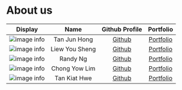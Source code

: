# About us


Display | Name | Github Profile | Portfolio 
--------|:----:|:--------------:|:---------:
![image info](https://en.wikipedia.org/wiki/File:Portrait_placeholder.png) | Tan Jun Hong | [Github](https://github.com/TanJunHong) | [Portfolio](team/tanjunhong.md)
![image info](https://en.wikipedia.org/wiki/File:Portrait_placeholder.png) | Liew You Sheng | [Github](https://github.com/GoldenCorgi) | [Portfolio](team/goldencorgi.md)
![image info](https://en.wikipedia.org/wiki/File:Portrait_placeholder.png) | Randy Ng | [Github](https://github.com/randynyl/) | [Portfolio](team/randynyl.md)
![image info](https://en.wikipedia.org/wiki/File:Portrait_placeholder.png) | Chong Yow Lim | [Github](https://github.com/ychong032) | [Portfolio](team/ychong032.md)
![image info](https://en.wikipedia.org/wiki/File:Portrait_placeholder.png) | Tan Kiat Hwe | [Github](https://github.com/kiathwe97) | [Portfolio](team/kiathwe97.md)
